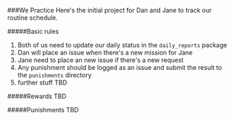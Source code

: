 ###We Practice
Here's the initial project for Dan and Jane to track our routine schedule.

#####Basic rules
1. Both of us need to update our daily status in the `daily_reports` package
2. Dan will place an issue when there's a new mission for Jane
3. Jane need to place an new issue if there's a new request
4. Any punishment should be logged as an issue and submit the result to the `punishments` directory
5. further stuff TBD

#####Rewards
TBD

#####Punishments
TBD